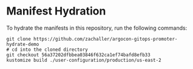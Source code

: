 # Manifest Hydration

To hydrate the manifests in this repository, run the following commands:

```shell
git clone https://github.com/zachaller/argocon-gitops-promoter-hydrate-demo
# cd into the cloned directory
git checkout 56a37202dfbbea03846f632ca1ef74bafd8efb33
kustomize build ./user-configuration/production/us-east-2
```
